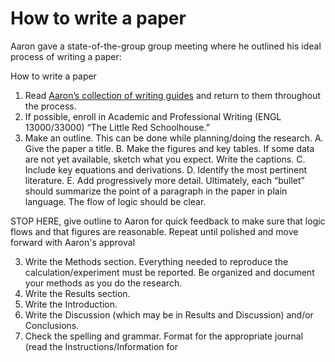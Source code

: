 # How to write a paper

Aaron gave a state-of-the-group group meeting where he outlined his ideal process of writing a paper:

How to write a paper 
1. Read [Aaron’s collection of writing guides](./../papers/scientific%20writing) and return to 
them throughout the process.  
2. If possible, enroll in Academic and Professional Writing (ENGL 13000/33000) “The Little Red Schoolhouse.” 
3. Make an outline.  This can be done while planning/doing the research.
    A. Give the paper a title.
    B. Make the figures and key tables.  If some data are not yet available, sketch what you expect.  Write the captions.
    C. Include key equations and derivations. 
    D. Identify the most pertinent literature. 
    E. Add progressively more detail.  Ultimately, each “bullet” should summarize the point of a paragraph in the paper in plain language.  The flow of logic should be clear.

STOP HERE, give outline to Aaron for quick feedback to make sure that logic flows and that figures are reasonable. Repeat until polished and move forward with Aaron's approval

3. Write the Methods section.  Everything needed to reproduce the calculation/experiment must be reported.  Be organized and document your methods as you do the research. 
4. Write the Results section.
5. Write the Introduction.
6. Write the Discussion (which may be in Results and Discussion) and/or Conclusions.
7. Check the spelling and grammar.  Format for the appropriate journal (read the Instructions/Information for 